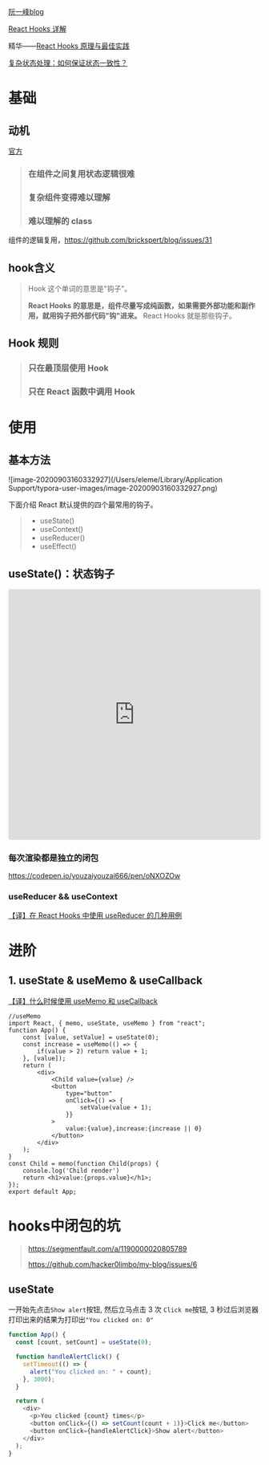 [阮一峰blog](https://www.ruanyifeng.com/blog/2019/09/react-hooks.html)

[React Hooks 详解](https://juejin.im/post/5dbbdbd5f265da4d4b5fe57d#heading-42)

精华——[React Hooks 原理与最佳实践](https://mp.weixin.qq.com/s/2-nvV2wIJID8xCWeRW2iNQ)

[复杂状态处理：如何保证状态一致性？](https://time.geekbang.org/column/article/383084)

# 基础

## 动机

[官方](https://react.docschina.org/docs/hooks-intro.html#motivation)

> ### 在组件之间复用状态逻辑很难
>
> ### 复杂组件变得难以理解
>
> ### 难以理解的 class

组件的逻辑复用，https://github.com/brickspert/blog/issues/31

## hook含义

> Hook 这个单词的意思是"钩子"。
>
> **React Hooks 的意思是，组件尽量写成纯函数，如果需要外部功能和副作用，就用钩子把外部代码"钩"进来。** React Hooks 就是那些钩子。

## Hook 规则

>### 只在最顶层使用 Hook
>
>### 只在 React 函数中调用 Hook

# 使用

## 基本方法

![image-20200903160332927](/Users/eleme/Library/Application Support/typora-user-images/image-20200903160332927.png)

下面介绍 React 默认提供的四个最常用的钩子。

> - useState()
> - useContext()
> - useReducer()
> - useEffect()

## useState()：状态钩子

<iframe
     src="https://codesandbox.io/embed/nifty-waterfall-4i2dq?fontsize=14&hidenavigation=1&theme=dark"
     style="width:100%; height:500px; border:0; border-radius: 4px; overflow:hidden;"
     title="nifty-waterfall-4i2dq"
     allow="geolocation; microphone; camera; midi; vr; accelerometer; gyroscope; payment; ambient-light-sensor; encrypted-media; usb"
     sandbox="allow-modals allow-forms allow-popups allow-scripts allow-same-origin"
   ></iframe>


### 每次渲染都是独立的闭包

https://codepen.io/youzaiyouzai666/pen/oNXOZOw



### **useReducer && useContext**

[【译】在 React Hooks 中使用 useReducer 的几种用例](https://juejin.im/post/6844903817981460493)

# 进阶

## 1. useState & useMemo & useCallback

[【译】什么时候使用 useMemo 和 useCallback](https://jancat.github.io/post/2019/translation-usememo-and-usecallback/)

```react
//useMemo
import React, { memo, useState, useMemo } from "react";
function App() {
    const [value, setValue] = useState(0);
    const increase = useMemo(() => {
        if(value > 2) return value + 1;
    }, [value]);
    return (
        <div>
            <Child value={value} />
            <button
                type="button"
                onClick={() => {
                    setValue(value + 1);
                }}
            >
                value:{value},increase:{increase || 0}
            </button>
        </div>
    );
}
const Child = memo(function Child(props) {
    console.log('Child render')
    return <h1>value:{props.value}</h1>;
});
export default App;
```



# hooks中闭包的坑

> https://segmentfault.com/a/1190000020805789
>
> https://github.com/hacker0limbo/my-blog/issues/6

## useState

一开始先点击`Show alert`按钮, 然后立马点击 3 次 `Click me`按钮, 3 秒过后浏览器打印出来的结果为打印出`"You clicked on: 0"`

```javascript
function App() {
  const [count, setCount] = useState(0);

  function handleAlertClick() {
    setTimeout(() => {
      alert("You clicked on: " + count);
    }, 3000);
  }

  return (
    <div>
      <p>You clicked {count} times</p>
      <button onClick={() => setCount(count + 1)}>Click me</button>
      <button onClick={handleAlertClick}>Show alert</button>
    </div>
  );
}
```

